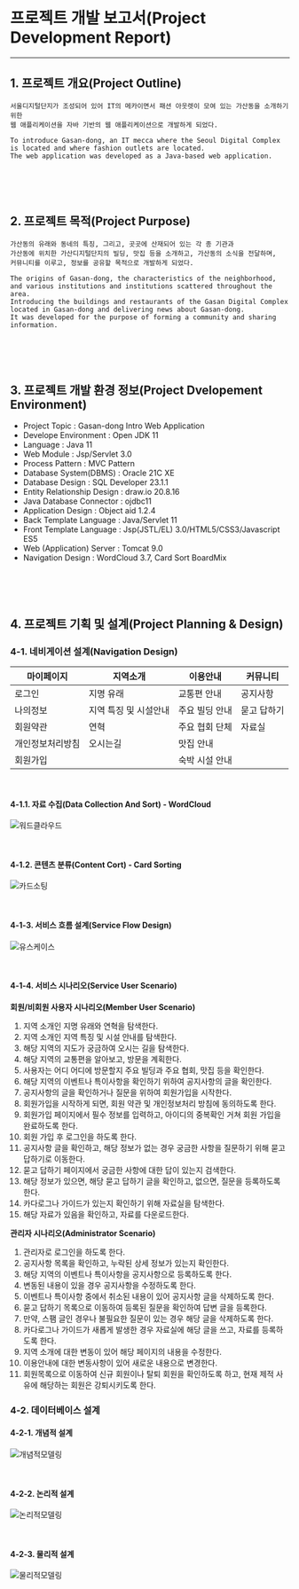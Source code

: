 # 프로젝트 개발 보고서(Project Development Report)
-----------------------------------------------
## 1. 프로젝트 개요(Project Outline)

	서울디지털단지가 조성되어 있어 IT의 메카이면서 패션 아웃렛이 모여 있는 가산동을 소개하기 위한
	웹 애플리케이션을 자바 기반의 웹 애플리케이션으로 개발하게 되었다.

	To introduce Gasan-dong, an IT mecca where the Seoul Digital Complex is located and where fashion outlets are located.
	The web application was developed as a Java-based web application.

<br><br><br>

## 2. 프로젝트 목적(Project Purpose)

	가산동의 유래와 동네의 특징, 그리고, 곳곳에 산재되어 있는 각 종 기관과 
	가산동에 위치한 가산디지털단지의 빌딩, 맛집 등을 소개하고, 가산동의 소식을 전달하며,
	커뮤니티를 이루고, 정보를 공유할 목적으로 개발하게 되었다.

	The origins of Gasan-dong, the characteristics of the neighborhood, and various institutions and institutions scattered throughout the area.
	Introducing the buildings and restaurants of the Gasan Digital Complex located in Gasan-dong and delivering news about Gasan-dong.
	It was developed for the purpose of forming a community and sharing information.

<br><br><br>

## 3. 프로젝트 개발 환경 정보(Project Dvelopement Environment)

- Project Topic : Gasan-dong  Intro Web Application
- Develope Environment : Open JDK 11
- Language : Java 11
- Web Module : Jsp/Servlet 3.0
- Process Pattern : MVC Pattern
- Database System(DBMS) : Oracle 21C XE
- Database Design : SQL Developer 23.1.1
- Entity Relationship Design : draw.io 20.8.16
- Java Database Connector : ojdbc11
- Application Design : Object aid 1.2.4
- Back Template Language : Java/Servlet 11
- Front Template Language : Jsp(JSTL/EL) 3.0/HTML5/CSS3/Javascript ES5
- Web (Application) Server : Tomcat 9.0
- Navigation Design : WordCloud 3.7, Card Sort BoardMix

<br><br><br>

## 4. 프로젝트 기획 및 설계(Project Planning & Design)

### 4-1. 네비게이션 설계(Navigation Design)

| 마이페이지 | 지역소개 | 이용안내 | 커뮤니티 |
|----------|----------|----------|----------|
| 로그인 | 지명 유래 | 교통편 안내 | 공지사항 |
| 나의정보 | 지역 특징 및 시설안내 | 주요 빌딩 안내 | 묻고 답하기 |
| 회원약관 | 연혁 | 주요 협회 단체 | 자료실 |
| 개인정보처리방침 | 오시는길 | 맛집 안내 | &nbsp; |
| 회원가입 | &nbsp; | 숙박 시설 안내 | &nbsp; |

<br>

#### 4-1.1. 자료 수집(Data Collection And Sort) - WordCloud

![워드클라우드](./design/wordcloud2.png)

<br>

#### 4-1.2. 콘텐츠 분류(Content Cort) - Card Sorting

![카드소팅](./design/cardSorting.png)

<br>

#### 4-1-3. 서비스 흐름 설계(Service Flow Design)

![유스케이스](./design/usecase.png)

<br>

#### 4-1-4. 서비스 시나리오(Service User Scenario)

**회원/비회원 사용자 시나리오(Member User Scenario)**
1. 지역 소개인 지명 유래와 연혁을 탐색한다.
2. 지역 소개인 지역 특징 및 시설 안내를 탐색한다.
3. 해당 지역의 지도가 궁금하여 오시는 길을 탐색한다.
4. 해당 지역의 교통편을 알아보고, 방문을 계획한다.
5. 사용자는 어디 어디에 방문할지 주요 빌딩과 주요 협회, 맛집 등을 확인한다.
6. 해당 지역의 이벤트나 특이사항을 확인하기 위하여 공지사항의 글을 확인한다.
7. 공지사항의 글을 확인하거나 질문을 위하여 회원가입을 시작한다.
8. 회원가입을 시작하게 되면, 회원 약관 및 개인정보처리 방침에 동의하도록 한다.
9. 회원가입 페이지에서 필수 정보를 입력하고, 아이디의 중복확인 거쳐 회원 가입을 완료하도록 한다.
10. 회원 가입 후 로그인을 하도록 한다.
11. 공지사항 글을 확인하고, 해당 정보가 없는 경우 궁금한 사항을 질문하기 위해 묻고 답하기로 이동한다.
12. 묻고 답하기 페이지에서 궁금한 사항에 대한 답이 있는지 검색한다.
13. 해당 정보가 있으면, 해당 묻고 답하기 글을 확인하고, 없으면, 질문을 등록하도록 한다.
14. 카다로그나 가이드가 있는지 확인하기 위해 자료실을 탐색한다.
15. 해당 자료가 있음을 확인하고, 자료를 다운로드한다.

**관리자 시나리오(Administrator Scenario)**
1. 관리자로 로그인을 하도록 한다.
2. 공지사항 목록을 확인하고, 누락된 상세 정보가 있는지 확인한다.
3. 해당 지역의 이벤트나 특이사항을 공지사항으로 등록하도록 한다.
4. 변동된 내용이 있을 경우 공지사항을 수정하도록 한다.
5. 이벤트나 특이사항 중에서 취소된 내용이 있어 공지사항 글을 삭제하도록 한다.
6. 묻고 답하기 목록으로 이동하여 등록된 질문을 확인하여 답변 글을 등록한다.
7. 만약, 스팸 글인 경우나 불필요한 질문이 있는 경우 해당 글을 삭제하도록 한다.
8. 카다로그나 가이드가 새롭게 발생한 경우 자료실에 해당 글을 쓰고, 자료를 등록하도록 한다.
9. 지역 소개에 대한 변동이 있어 해당 페이지의 내용을 수정한다.
10. 이용안내에 대한 변동사항이 있어 새로운 내용으로 변경한다.
11. 회원목록으로 이동하여 신규 회원이나 탈퇴 회원을 확인하도록 하고,
현재 제적 사유에 해당하는 회원은 강퇴시키도록 한다.

### 4-2. 데이터베이스 설계


#### 4-2-1. 개념적 설계

![개념적모델링](./design/info_erd.png)

<br>

#### 4-2-2. 논리적 설계

![논리적모델링](./design/logical_erd.png)

<br>

#### 4-2-3. 물리적 설계

![물리적모델링](./design/physical_erd.png)

<br>


